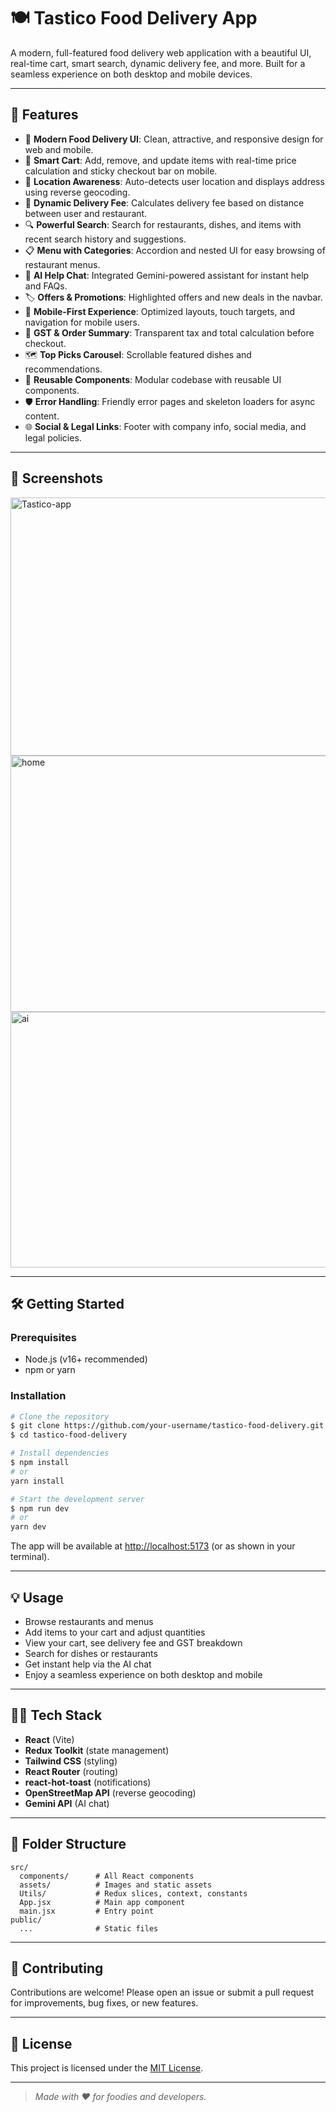 # 🍽️ Tastico Food Delivery App

A modern, full-featured food delivery web application with a beautiful UI, real-time cart, smart search, dynamic delivery fee, and more. Built for a seamless experience on both desktop and mobile devices.

---

## 🚀 Features

- 🍔 **Modern Food Delivery UI**: Clean, attractive, and responsive design for web and mobile.
- 🛒 **Smart Cart**: Add, remove, and update items with real-time price calculation and sticky checkout bar on mobile.
- 📍 **Location Awareness**: Auto-detects user location and displays address using reverse geocoding.
- 🚚 **Dynamic Delivery Fee**: Calculates delivery fee based on distance between user and restaurant.
- 🔍 **Powerful Search**: Search for restaurants, dishes, and items with recent search history and suggestions.
- 📋 **Menu with Categories**: Accordion and nested UI for easy browsing of restaurant menus.
- 💬 **AI Help Chat**: Integrated Gemini-powered assistant for instant help and FAQs.
- 🏷️ **Offers & Promotions**: Highlighted offers and new deals in the navbar.
- 📱 **Mobile-First Experience**: Optimized layouts, touch targets, and navigation for mobile users.
- 🧾 **GST & Order Summary**: Transparent tax and total calculation before checkout.
- 🗺️ **Top Picks Carousel**: Scrollable featured dishes and recommendations.
- 🧩 **Reusable Components**: Modular codebase with reusable UI components.
- 🛡️ **Error Handling**: Friendly error pages and skeleton loaders for async content.
- 🌐 **Social & Legal Links**: Footer with company info, social media, and legal policies.

---

## 📸 Screenshots

<img width="943" height="413" alt="Tastico-app" src="https://github.com/user-attachments/assets/002b921f-f82c-45d9-940c-53fce34b9c9f" />
<img width="945" height="410" alt="home" src="https://github.com/user-attachments/assets/b65940f4-4794-47c9-97dd-4f8d33686a7f" />
<img width="956" height="409" alt="ai" src="https://github.com/user-attachments/assets/f7439e02-17d6-44da-aa94-79f4525e71ff" />



---

## 🛠️ Getting Started

### Prerequisites
- Node.js (v16+ recommended)
- npm or yarn

### Installation
```bash
# Clone the repository
$ git clone https://github.com/your-username/tastico-food-delivery.git
$ cd tastico-food-delivery

# Install dependencies
$ npm install
# or
yarn install

# Start the development server
$ npm run dev
# or
yarn dev
```

The app will be available at [http://localhost:5173](http://localhost:5173) (or as shown in your terminal).

---

## 💡 Usage
- Browse restaurants and menus
- Add items to your cart and adjust quantities
- View your cart, see delivery fee and GST breakdown
- Search for dishes or restaurants
- Get instant help via the AI chat
- Enjoy a seamless experience on both desktop and mobile

---

## 🧑‍💻 Tech Stack
- **React** (Vite)
- **Redux Toolkit** (state management)
- **Tailwind CSS** (styling)
- **React Router** (routing)
- **react-hot-toast** (notifications)
- **OpenStreetMap API** (reverse geocoding)
- **Gemini API** (AI chat)

---

## 📁 Folder Structure
```
src/
  components/      # All React components
  assets/          # Images and static assets
  Utils/           # Redux slices, context, constants
  App.jsx          # Main app component
  main.jsx         # Entry point
public/
  ...              # Static files
```

---

## 🤝 Contributing
Contributions are welcome! Please open an issue or submit a pull request for improvements, bug fixes, or new features.

---

## 📄 License
This project is licensed under the [MIT License](LICENSE).

---

> _Made with ❤️ for foodies and developers._
